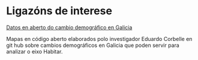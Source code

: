# Ligazóns de interese

[Datos en aberto do cambio demográfico en Galicia](https://github.com/eduardocorbelle/DemographyMaps.git)

Mapas en código aberto elaborados polo investigador Eduardo Corbelle en git hub sobre cambios demográficos en Galicia que poden servir para analizar o eixo Habitar.



